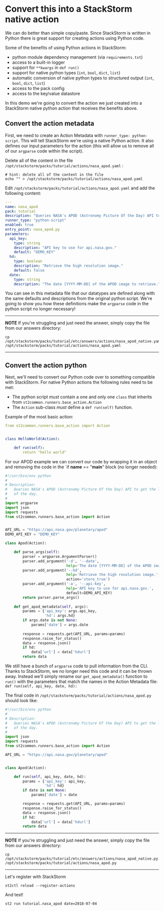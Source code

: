# Convert this into a StackStorm native action

We can do better than simple copy/paste.
Since StackStorm is written in Python there is great support for creating actions
using Python code. 

Some of the benefits of using Python actions in StackStorm:

* python module dependency management (via `requirements.txt`)
* access to a built-in logger
* support for `**kwargs` in `def run()`
* support for native python types (`int`, `bool`, `dict`, `list`)
* automatic conversion of native python types to structured output (`int`, `bool`, `dict`, `list`)
* access to the pack config
* access to the key/value datastore

In this demo we're going to convert the action we just created into a
StackStorm native python action that receives the benefits above.

## Convert the action metadata

First, we need to create an Action Metadata with `runner_type: python-script`. 
This will tell StackStorm we're using a native Python action. It also defines our input
parameters for the action (this will allow us to remove all of our `argparse` code within
the script).

Delete all of the content in the file `/opt/stackstorm/packs/tutorial/actions/nasa_apod.yaml` :

```shell
# hint: delete all of the content in the file
echo "" > /opt/stackstorm/packs/tutorial/actions/nasa_apod.yaml
```

Edit `/opt/stackstorm/packs/tutorial/actions/nasa_apod.yaml` and add the following content:

``` yaml
---
name: nasa_apod
pack: tutorial
description: "Queries NASA's APOD (Astronomy Picture Of the Day) API to get the link to the picture of the day."
runner_type: "python-script"
enabled: true
entry_point: nasa_apod.py
parameters:
  api_key:
    type: string
    description: "API key to use for api.nasa.gov."
    default: "DEMO_KEY"
  hd:
    type: boolean
    description: "Retrieve the high resolution image."
    default: false
  date:
    type: string
    description: "The date [YYYY-MM-DD] of the APOD image to retrieve."
```

You can see in this metadata file that our datatypes are defined along with 
the same defaults and descriptions from the original python script. We're going
to show you how these definitions make the `argparse` code in the python script
no longer necessary!

-----------
**NOTE** 
If you're struggling and just need the answer, simply copy the file from our
answers directory:
```shell
cp /opt/stackstorm/packs/tutorial/etc/answers/actions/nasa_apod_native.yaml /opt/stackstorm/packs/tutorial/actions/nasa_apod.yaml
```
-----------


## Convert the action python

Next, we'll need to convert our Python code over to something compatible
with StackStorm. For native Python actions the following rules need to be met:

* The python script *must* contain a one and only one `class` that inherits from `st2common.runners.base_action.Action`
* The `Action` sub-class *must* define a `def run(self)` function.

Example of the most basic action:

``` yaml
from st2common.runners.base_action import Action


class HelloWorld(Action):

    def run(self):
        return "hello world"
```

For our APOD example we can convert our code by wrapping it in an object and
removing the code in the `if __name__ == "__main__" block (no longer needed):

``` python
#!/usr/bin/env python
#
# Description:
#   Queries NASA's APOD (Astronomy Picture Of the Day) API to get the link to the picture
#   of the day.
#
import argparse
import json
import requests
from st2common.runners.base_action import Action


API_URL = "https://api.nasa.gov/planetary/apod"
DEMO_API_KEY = "DEMO_KEY"

class Apod(Action):

    def parse_args(self):
        parser = argparse.ArgumentParser()
        parser.add_argument('-d', '--date',
                            help='The date [YYYY-MM-DD] of the APOD image to retrieve.')
        parser.add_argument('--hd',
                            help='Retrieve the high resolution image.',
                            action='store_true')
        parser.add_argument('-a', '--api-key',
                            help='API key to use for api.nasa.gov.',
                            default=DEMO_API_KEY)
        return parser.parse_args()
    
    def get_apod_metadata(self, args):
        params = {'api_key': args.api_key,
                  'hd': args.hd}
        if args.date is not None:
            params['date'] = args.date
    
        response = requests.get(API_URL, params=params)
        response.raise_for_status()
        data = response.json()
        if hd:
            data['url'] = data['hdurl']
        return data
```

We still have a bunch of `argparse` code to pull information from the CLI.
Thanks to StackStorm, we no longer need this code and it can be thrown away.
Instead we'll simply rename our `get_apod_metadata()` function to `run()` 
with the parameters that match the names in the Action Metadata file:
`def run(self, api_key, date, hd):`

The final code in `/opt/stackstorm/packs/tutorial/actions/nasa_apod.py` 
should look like: 

``` python
#!/usr/bin/env python
#
# Description:
#   Queries NASA's APOD (Astronomy Picture Of the Day) API to get the link to the picture
#   of the day.
#
import json
import requests
from st2common.runners.base_action import Action

API_URL = "https://api.nasa.gov/planetary/apod"


class Apod(Action):

    def run(self, api_key, date, hd):
        params = {'api_key': api_key,
                  'hd': hd}
        if date is not None:
            params['date'] = date

        response = requests.get(API_URL, params=params)
        response.raise_for_status()
        data = response.json()
        if hd:
            data['url'] = data['hdurl']
        return data
```

-----------
**NOTE** 
If you're struggling and just need the answer, simply copy the file from our
answers directory:
```shell
cp /opt/stackstorm/packs/tutorial/etc/answers/actions/nasa_apod_native.py /opt/stackstorm/packs/tutorial/actions/nasa_apod.py
```
-----------

Let's register with StackStorm

``` shell
st2ctl reload --register-actions
```

And test!

``` shell
st2 run tutorial.nasa_apod date=2018-07-04
```
